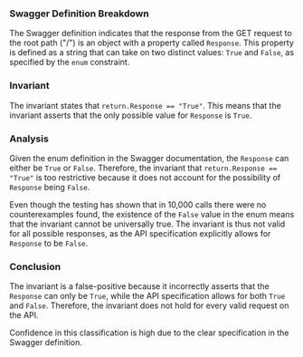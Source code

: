 ### Swagger Definition Breakdown
The Swagger definition indicates that the response from the GET request to the root path ("/") is an object with a property called `Response`. This property is defined as a string that can take on two distinct values: `True` and `False`, as specified by the `enum` constraint.

### Invariant
The invariant states that `return.Response == "True"`. This means that the invariant asserts that the only possible value for `Response` is `True`.

### Analysis
Given the enum definition in the Swagger documentation, the `Response` can either be `True` or `False`. Therefore, the invariant that `return.Response == "True"` is too restrictive because it does not account for the possibility of `Response` being `False`. 

Even though the testing has shown that in 10,000 calls there were no counterexamples found, the existence of the `False` value in the enum means that the invariant cannot be universally true. The invariant is thus not valid for all possible responses, as the API specification explicitly allows for `Response` to be `False`.

### Conclusion
The invariant is a false-positive because it incorrectly asserts that the `Response` can only be `True`, while the API specification allows for both `True` and `False`. Therefore, the invariant does not hold for every valid request on the API. 

Confidence in this classification is high due to the clear specification in the Swagger definition.
